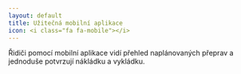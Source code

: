 ```yaml
---
layout: default
title: Užitečná mobilní aplikace
icon: <i class="fa fa-mobile"></i>
---
```


Řidiči pomocí mobilní aplikace vidí přehled naplánovaných přeprav a jednoduše potvrzují nákládku a vykládku.
